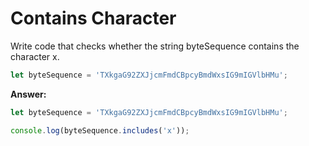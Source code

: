 # Contains Character

Write code that checks whether the string byteSequence contains the character x.

```js
let byteSequence = 'TXkgaG92ZXJjcmFmdCBpcyBmdWxsIG9mIGVlbHMu';
```

**Answer:**

```js
let byteSequence = 'TXkgaG92ZXJjcmFmdCBpcyBmdWxsIG9mIGVlbHMu';

console.log(byteSequence.includes('x'));
```